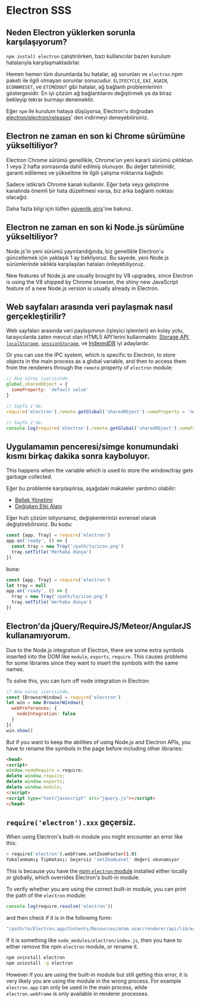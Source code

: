 # Electron SSS

## Neden Electron yüklerken sorunla karşılaşıyorum?

`npm install electron` çalıştırılırken, bazı kullanıcılar bazen kurulum hatalarıyla karşılaşmaktadırlar.

Hemen hemen tüm durumlarda bu hatalar, ağ sorunları ve `electron` npm paketi ile ilgili olmayan sorunlar sonucudur. `ELIFECYCLE`, `EAI_AGAIN`, `ECONNRESET`, ve `ETIMEDOUT` gibi hatalar, ağ bağlantı problemlerinin göstergesidir. En iyi çözüm ağ bağlantılarını değiştirmek ya da biraz bekleyip tekrar kurmayı denemektir.

Eğer `npm` ile kurulum hataya düşüyorsa, Electron'u doğrudan [electron/electron/releases](https://github.com/electron/electron/releases)' den indirmeyi deneyebilirsiniz.

## Electron ne zaman en son ki Chrome sürümüne yükseltiliyor?

Electron Chrome sürümü genellikle, Chrome'un yeni kararlı sürümü çıktıktan 1 veya 2 hafta sonrasında dahil edilmiş olunuyor. Bu değer tahminidir, garanti edilemez ve yükseltme ile ilgili çalışma miktarına bağlıdır.

Sadece istikrarlı Chrome kanalı kullanılır. Eğer beta veya geliştirme kanalında önemli bir hata düzeltmesi varsa, biz arka bağlantı noktası olacağız.

Daha fazla bilgi için lütfen [güvenlik giriş](tutorial/security.md)'ine bakınız.

## Electron ne zaman en son ki Node.js sürümüne yükseltiliyor?

Node.js'in yeni sürümü yayınlandığında, biz genellikle Electron'u güncellemek için yaklaşık 1 ay bekliyoruz. Bu sayede, yeni Node.js sürümlerinde sıklıkla karşılaşılan hataları önleyebiliyoruz.

New features of Node.js are usually brought by V8 upgrades, since Electron is using the V8 shipped by Chrome browser, the shiny new JavaScript feature of a new Node.js version is usually already in Electron.

## Web sayfaları arasında veri paylaşmak nasıl gerçekleştirilir?

Web sayfaları arasında veri paylaşımının (işleyici işlemleri) en kolay yolu, tarayıcılarda zaten mevcut olan HTML5 API'lerini kullanmaktır. [Storage API](https://developer.mozilla.org/en-US/docs/Web/API/Storage), [`localStorage`](https://developer.mozilla.org/en-US/docs/Web/API/Window/localStorage), [`sessionStorage`](https://developer.mozilla.org/en-US/docs/Web/API/Window/sessionStorage), ve [IndexedDB](https://developer.mozilla.org/en-US/docs/Web/API/IndexedDB_API) iyi adaylardır.

Or you can use the IPC system, which is specific to Electron, to store objects in the main process as a global variable, and then to access them from the renderers through the `remote` property of `electron` module:

```javascript
// Ana süreç içerisinde.
global.sharedObject = {
  someProperty: 'default value'
}
```

```javascript
// Sayfa 1'de.
require('electron').remote.getGlobal('sharedObject').someProperty = 'new value'
```

```javascript
// Sayfa 2'de.
console.log(require('electron').remote.getGlobal('sharedObject').someProperty)
```

## Uygulamamın penceresi/simge konumundaki kısmı birkaç dakika sonra kayboluyor.

This happens when the variable which is used to store the window/tray gets garbage collected.

Eğer bu problemle karşılaşılırsa, aşağıdaki makaleler yardımcı olabilir:

* [Bellek Yönetimi](https://developer.mozilla.org/en-US/docs/Web/JavaScript/Memory_Management)
* [Değişken Etki Alanı](https://msdn.microsoft.com/library/bzt2dkta(v=vs.94).aspx)

Eğer hızlı çözüm istiyorsanız, değişkenlerinizi evrensel olarak değiştirebilirsiniz. Bu kodu:

```javascript
const {app, Tray} = require('electron')
app.on('ready', () => {
  const tray = new Tray('/path/to/icon.png')
  tray.setTitle('Merhaba dünya')
})
```

buna:

```javascript
const {app, Tray} = require('electron')
let tray = null
app.on('ready', () => {
  tray = new Tray('/path/to/icon.png')
  tray.setTitle('merhaba dünya')
})
```

## Electron'da jQuery/RequireJS/Meteor/AngularJS kullanamıyorum.

Due to the Node.js integration of Electron, there are some extra symbols inserted into the DOM like `module`, `exports`, `require`. This causes problems for some libraries since they want to insert the symbols with the same names.

To solve this, you can turn off node integration in Electron:

```javascript
// Ana süreç içerisinde.
const {BrowserWindow} = require('electron')
let win = new BrowserWindow({
  webPreferences: {
    nodeIntegration: false
  }
})
win.show()
```

But if you want to keep the abilities of using Node.js and Electron APIs, you have to rename the symbols in the page before including other libraries:

```html
<head>
<script>
window.nodeRequire = require;
delete window.require;
delete window.exports;
delete window.module;
</script>
<script type="text/javascript" src="jquery.js"></script>
</head>
```

## `require('electron').xxx` geçersiz.

When using Electron's built-in module you might encounter an error like this:

```sh
> require('electron').webFrame.setZoomFactor(1.0)
Yakalanmamış TipHatası: Geçersiz 'setZoomLevel' değeri okunamıyor
```

This is because you have the [npm `electron` module](https://www.npmjs.com/package/electron) installed either locally or globally, which overrides Electron's built-in module.

To verify whether you are using the correct built-in module, you can print the path of the `electron` module:

```javascript
console.log(require.resolve('electron'))
```

and then check if it is in the following form:

```sh
"/path/to/Electron.app/Contents/Resources/atom.asar/renderer/api/lib/exports/electron.js"
```

If it is something like `node_modules/electron/index.js`, then you have to either remove the npm `electron` module, or rename it.

```sh
npm uninstall electron
npm uninstall -g electron
```

However if you are using the built-in module but still getting this error, it is very likely you are using the module in the wrong process. For example `electron.app` can only be used in the main process, while `electron.webFrame` is only available in renderer processes.